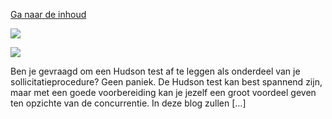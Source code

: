 [Ga naar de inhoud](https://pointoneinnovationfund.nl/#content)

![](https://pointoneinnovationfund.nl/wp-content/uploads/2021/08/cropped-pexels-cytonn-photography-955405.jpg)

[![](https://pointoneinnovationfund.nl/wp-content/uploads/2023/06/pexels-rdne-stock-project-7092421.jpg)](https://pointoneinnovationfund.nl/hulp-bij-het-moeten-maken-van-een-hudson-test/)

Ben je gevraagd om een Hudson test af te leggen als onderdeel van je sollicitatieprocedure? Geen paniek. De Hudson test kan best spannend zijn, maar met een goede voorbereiding kan je jezelf een groot voordeel geven ten opzichte van de concurrentie. In deze blog zullen \[…\]